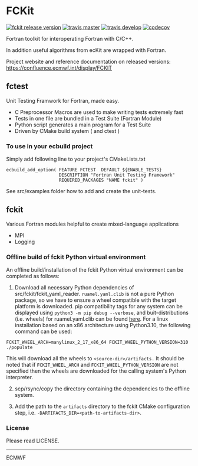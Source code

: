 FCKit
=====

[![fckit release version](https://img.shields.io/github/release/ecmwf/fckit.svg)](https://github.com/ecmwf/fckit/releases/latest)
[![travis master](https://img.shields.io/travis/ecmwf/fckit/master.svg?label=master&logo=travis)](http://travis-ci.org/ecmwf/fckit "master")
[![travis develop](https://img.shields.io/travis/ecmwf/fckit/develop.svg?label=develop&logo=travis)](http://travis-ci.org/ecmwf/fckit "develop")
[![codecov](https://codecov.io/gh/ecmwf/fckit/branch/develop/graph/badge.svg)](https://codecov.io/gh/ecmwf/fckit)

Fortran toolkit for interoperating Fortran with C/C++.

In addition useful algorithms from ecKit are wrapped with Fortran.

Project website and reference documentation on released versions:
https://confluence.ecmwf.int/display/FCKIT

## fctest

Unit Testing Framwork for Fortran, made easy.

- C Preprocessor Macros are used to make writing tests extremely fast
- Tests in one file are bundled in a Test Suite (Fortran Module)
- Python script generates a main program for a Test Suite
- Driven by CMake build system ( and ctest )

### To use in your ecbuild project

Simply add following line to your project's CMakeLists.txt

```
ecbuild_add_option( FEATURE FCTEST  DEFAULT ${ENABLE_TESTS}
                    DESCRIPTION "Fortran Unit Testing Framework"
                    REQUIRED_PACKAGES "NAME fckit" )
```

See src/examples folder how to add and create the unit-tests.

## fckit

Various Fortran modules helpful to create mixed-language applications

- MPI
- Logging

### Offline build of fckit Python virtual environment

An offline build/installation of the fckit Python virtual environment can be completed as follows:

1. Download all necessary Python dependencies of src/fckit/fckit_yaml_reader. `ruamel.yaml.clib`
is not a pure Python package, so we have to ensure a wheel compatible with the target platform is
downloaded. pip compatibility tags for any system can be displayed using `python3 -m pip debug --verbose`,
and buit-distributions (i.e. wheels) for ruamel.yaml.clib can be found [here](https://pypi.org/project/ruamel.yaml.clib/#files).
For a linux installation based on an x86 architecture using Python3.10, the following command can be used:

```
FCKIT_WHEEL_ARCH=manylinux_2_17_x86_64 FCKIT_WHEEL_PYTHON_VERSION=310 ./populate
```

This will download all the wheels to `<source-dir>/artifacts.` It should
be noted that if `FCKIT_WHEEL_ARCH` and `FCKIT_WHEEL_PYTHON_VERSION`
are not specified then the wheels are downloaded for the calling system's Python interpreter.

2. scp/rsync/copy the directory containing the dependencies to the offline system.

3. Add the path to the `artifacts` directory to the fckit CMake configuration step, i.e. `-DARTIFACTS_DIR=<path-to-artifacts-dir>`.

### License

Please read LICENSE.

---------------------------------------------------------------------

ECMWF
